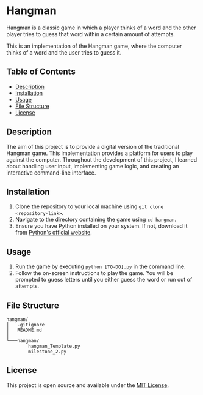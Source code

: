 # Hangman

Hangman is a classic game in which a player thinks of a word and the other player tries to guess that word within a certain amount of attempts.

This is an implementation of the Hangman game, where the computer thinks of a word and the user tries to guess it. 

## Table of Contents
- [Description](#description)
- [Installation](#installation)
- [Usage](#usage)
- [File Structure](#file-structure)
- [License](#license)

## Description

The aim of this project is to provide a digital version of the traditional Hangman game. This implementation provides a platform for users to play against the computer. Throughout the development of this project, I learned about handling user input, implementing game logic, and creating an interactive command-line interface.

## Installation

1. Clone the repository to your local machine using `git clone <repository-link>`.
2. Navigate to the directory containing the game using `cd hangman`.
3. Ensure you have Python installed on your system. If not, download it from [Python's official website](https://www.python.org/).

## Usage

1. Run the game by executing `python [TO-DO].py` in the command line.
2. Follow the on-screen instructions to play the game. You will be prompted to guess letters until you either guess the word or run out of attempts.

## File Structure
```
hangman/
│   .gitignore
│   README.md
│
└───hangman/
        hangman_Template.py
        milestone_2.py
```
## License

This project is open source and available under the [MIT License](LICENSE).
